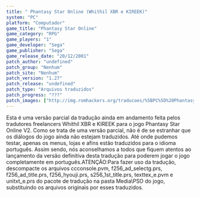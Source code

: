 ```yaml
---
title: " Phantasy Star Online (Whithil XBR e KIREEK)"
system: "PC"
platform: "Computador"
game_title: "Phantasy Star Online"
game_category: "RPG"
game_players: "1"
game_developer: "Sega"
game_publisher: "Sega"
game_release_date: "20/12/2001"
patch_author: "undefined"
patch_group: "Nenhum"
patch_site: "Nenhum"
patch_version: "1.27"
patch_release: "undefined"
patch_type: "Arquivos traduzidos"
patch_progress: "???"
patch_images: ["http://img.romhackers.org/traducoes/%5BPC%5D%20Phantasy%20Star%20Online%20-%20Whithil%20XBR%20e%20KIREEK%20-%201.jpg","http://img.romhackers.org/traducoes/%5BPC%5D%20Phantasy%20Star%20Online%20-%20Whithil%20XBR%20e%20KIREEK%20-%202.jpg","http://img.romhackers.org/traducoes/%5BPC%5D%20Phantasy%20Star%20Online%20-%20Whithil%20XBR%20e%20KIREEK%20-%203.jpg"]
---
```

Esta é uma versão parcial da tradução ainda em andamento feita pelos tradutores freelancers Whithil XBR e KIREEK para o jogo Phantasy Star Online V2. Como se trata de uma versão parcial, não é de se estranhar que os diálogos do jogo ainda não estejam traduzidos. Até onde pudemos testar, apenas os menus, lojas e afins estão traduzidos para o idioma português. Assim sendo, nós aconselhamos a todos que fiquem atentos ao lançamento da versão definitiva desta tradução para poderem jogar o jogo completamente em português.ATENÇÃO:Para fazer uso da tradução, descompacte os arquivos ccconsole.pvm, f256_ad_selectg.prs, f256_ad_title.prs, f256_hyouji.prs, s256_1st_title.prs, texttex_e.pvm e unitxt_e.prs do pacote de tradução na pasta Media\PSO do jogo, substituindo os arquivos originais por esses traduzidos.